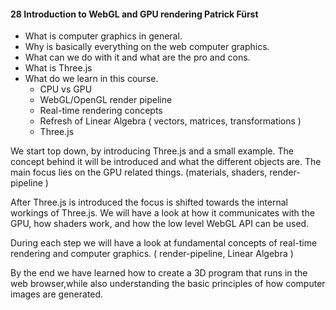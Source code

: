

#### 28 Introduction to WebGL and GPU rendering **Patrick Fürst**


* What is computer graphics in general. 
* Why is basically everything on the web computer graphics. 
* What can we do with it and what are the pro and cons. 
* What is Three.js
* What do we learn in this course.
    - CPU vs GPU
    - WebGL/OpenGL render pipeline 
    - Real-time rendering concepts
    - Refresh of Linear Algebra ( vectors, matrices, transformations ) 
    - Three.js 


We start top down, by introducing Three.js and a small example. The concept behind it will be introduced and what the different objects are. The main focus lies on the GPU related things. (materials, shaders, render-pipeline )


After Three.js is introduced the focus is shifted towards the internal workings of Three.js. We will have a look at how it communicates with the GPU, how shaders work, and how the low level WebGL API can be used.

During each step we will have a look at fundamental concepts of real-time rendering and computer graphics. ( render-pipeline, Linear Algebra ) 

By the end we have learned how to create a 3D program that runs in the web browser,while also understanding the basic principles of how computer images are generated.

